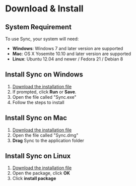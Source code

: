 # Download & Install

## System Requirement 
To use Sync, your system will need:
* **Windows**: Windows 7 and later version are supported
* **Mac**: OS X Yosemite 10.10 and later version are supported
* **Linux**: Ubuntu 12.04 and newer / Fedora 21 / Debian 8

## Install Sync on Windows
1. [Download the installation file](https://env.vechain.org/)
2. If prompted, click **Run** or **Save**.
3. Open the file called "Sync.exe"
4. Follow the steps to install

## Install Sync on Mac
1. [Download the installation file](https://env.vechain.org/)
2. Open the file called "Sync.dmg"
3. **Drag** Sync to the application folder 

## Install Sync on Linux
1. [Download the installation file](https://env.vechain.org/)
2. Open the package, click **OK**
3. Click **install package** 



